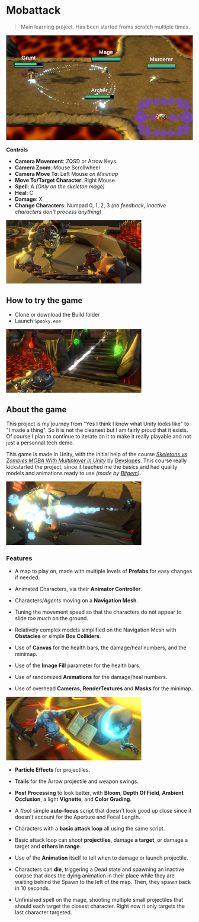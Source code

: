 # Mobattack

> Main learning project. Has been started froms scratch multiple times.

![Game](Game.png)

**Controls**

- **Camera Movement**: ZQSD or Arrow Keys
- **Camera Zoom**: Mouse Scrollwheel
- **Camera Move To**: Left Mouse _on Minimap_
- **Move To/Target Character**: Right Mouse
- **Spell**: A _(Only on the skeleton mage)_
- **Heal**: C
- **Damage**: X
- **Change Characters**: Numpad 0, 1, 2, 3 _(no feedback, inactive characters don't process anything)_

![Grunt](Grunt.png)

## How to try the game

- Clone or download the Build folder
- Launch `Spooky.exe`

![Archer](Archer.png)

## About the game

This project is my journey from "Yes I think I know what Unity looks like" to "I made a thing". So it is not the cleanest but I am fairly proud that it exists.
Of course I plan to continue to iterate on it to make it really playable and not just a personnal tech demo.

This game is made in Unity, with the initial help of the course _[Skeletons vs Zombies MOBA With Multiplayer in Unity](https://www.packtpub.com/application-development/skeletons-vs-zombies-moba-multiplayer-unity-video "Packt store page")_ by [Devslopes](https://devslopes.com/ "Devslopes homepage"). This course really kickstarted the project, since it teached me the basics and had quality models and animations ready to use _(made by [Bitgem](https://shop.bitgem3d.com/collections/bitgem "Bitgem Collection store page"))_.

![Mage](Mage.png)

### Features

- A map to play on, made with multiple levels of **Prefabs** for easy changes if needed.
- Animated Characters, via their **Animator Controller**.

- Characters/_Agents_ moving on a **Navigation Mesh**.
- Tuning the movement speed so that the characters do not appear to slide _too much_ on the ground.
- Relatively complex models simplified on the Navigation Mesh with **Obstacles** or simple **Box Colliders**.

- Use of **Canvas** for the health bars, the damage/heal numbers, and the minimap.
- Use of the **Image Fill** parameter for the health bars.
- Use of randomized **Animations** for the damage/heal numbers.
- Use of overhead **Cameras**, **RenderTextures** and **Masks** for the minimap.

![Murderer](Murderer.png)

- **Particle Effects** for projectiles.
- **Trails** for the Arrow projectile and weapon swings.
- **Post Processing** to look better, with **Bloom**, **Depth Of Field**, **Ambient Occlusion**, a light **Vignette**, and **Color Grading**.
- A _(too)_ simple **auto-focus** script that doesn't look good up close since it doesn't account for the Aperture and Focal Length.

- Characters with a **basic attack loop** all using the same script.
- Basic attack loop can shoot **projectiles**, damage **a target**, or damage a target and **others in range**.
- Use of the **Animation** itself to tell when to damage or launch projectile.

- Characters can **die**, triggering a Dead state and spawning an inactive corpse that does the dying animation in their place while they are waiting behind the Spawn to the left of the map. Then, they spawn back in 10 seconds.

- Unfinished spell on the mage, shooting multiple small projectiles that should each target the closest character. Right now it only targets the last character targeted.
